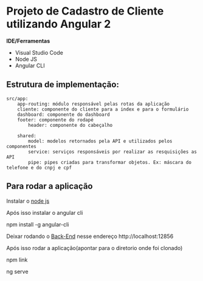 # Projeto de Cadastro de Cliente utilizando Angular 2

**IDE/Ferramentas**
* Visual Studio Code
* Node JS
* Angular CLI

## Estrutura de implementação:

	src/app:
		app-routing: módulo responsável pelas rotas da aplicação
		cliente: componente do cliente para a index e para o formulário
		dashboard: componente do dashboard
		footer: componente do rodapé
    		header: componente do cabeçalho   
		
		shared:
			model: modelos retornados pela API e utilizados pelos componentes
			service: serviços responsáveis por realizar as resquisições as API
			pipe: pipes criadas para transformar objetos. Ex: máscara do telefone e do cnpj e cpf
      
      
## Para rodar a aplicação

  Instalar o [node js](https://nodejs.org/en/)
  
  Após isso instalar o angular cli
  
  npm install -g angular-cli
  
  Deixar rodando o [Back-End](https://github.com/wellingtonalvesdasilva/projeto-cadastro-cliente-em-asp-net-web-api) nesse endereço
  http://localhost:12856
  
  Após isso rodar a aplicação(apontar para o diretorio onde foi clonado)
  
  npm link
  
  ng serve
  
  
